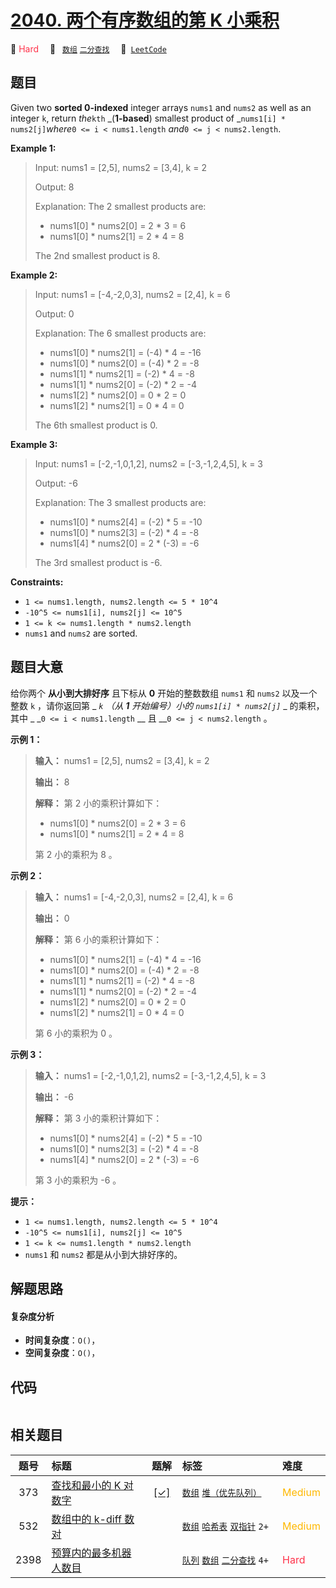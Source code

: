# [2040. 两个有序数组的第 K 小乘积](https://leetcode.com/problems/kth-smallest-product-of-two-sorted-arrays)

🔴 <font color=#ff334b>Hard</font>&emsp; 🔖&ensp; [`数组`](/outline/tag/array.md) [`二分查找`](/outline/tag/binary-search.md)&emsp; 🔗&ensp;[`LeetCode`](https://leetcode.com/problems/kth-smallest-product-of-two-sorted-arrays)

## 题目

Given two **sorted 0-indexed** integer arrays `nums1` and `nums2` as well as
an integer `k`, return _the_`kth` _(**1-based**) smallest product of
_`nums1[i] * nums2[j]`_where_`0 <= i < nums1.length` _and_`0 <= j <
nums2.length`.



**Example 1:**

> Input: nums1 = [2,5], nums2 = [3,4], k = 2
> 
> Output: 8
> 
> Explanation: The 2 smallest products are:
> - nums1[0] * nums2[0] = 2 * 3 = 6
> - nums1[0] * nums2[1] = 2 * 4 = 8
> 
> The 2nd smallest product is 8.

**Example 2:**

> Input: nums1 = [-4,-2,0,3], nums2 = [2,4], k = 6
> 
> Output: 0
> 
> Explanation: The 6 smallest products are:
> - nums1[0] * nums2[1] = (-4) * 4 = -16
> - nums1[0] * nums2[0] = (-4) * 2 = -8
> - nums1[1] * nums2[1] = (-2) * 4 = -8
> - nums1[1] * nums2[0] = (-2) * 2 = -4
> - nums1[2] * nums2[0] = 0 * 2 = 0
> - nums1[2] * nums2[1] = 0 * 4 = 0
> 
> The 6th smallest product is 0.

**Example 3:**

> Input: nums1 = [-2,-1,0,1,2], nums2 = [-3,-1,2,4,5], k = 3
> 
> Output: -6
> 
> Explanation: The 3 smallest products are:
> - nums1[0] * nums2[4] = (-2) * 5 = -10
> - nums1[0] * nums2[3] = (-2) * 4 = -8
> - nums1[4] * nums2[0] = 2 * (-3) = -6
> 
> The 3rd smallest product is -6.

**Constraints:**

  * `1 <= nums1.length, nums2.length <= 5 * 10^4`
  * `-10^5 <= nums1[i], nums2[j] <= 10^5`
  * `1 <= k <= nums1.length * nums2.length`
  * `nums1` and `nums2` are sorted.


## 题目大意

给你两个 **从小到大排好序**  且下标从 **0**  开始的整数数组 `nums1` 和 `nums2` 以及一个整数 `k` ，请你返回第 _
_`k` （从 **1**  开始编号）小的 `nums1[i] * nums2[j]`_ _ 的乘积，其中 _ _`0 <= i <
nums1.length` __ 且 __`0 <= j < nums2.length` 。



**示例 1：**

> 
> 
> 
> 
> 
> **输入：** nums1 = [2,5], nums2 = [3,4], k = 2
> 
> **输出：** 8
> 
> **解释：** 第 2 小的乘积计算如下：
> - nums1[0] * nums2[0] = 2 * 3 = 6
> - nums1[0] * nums2[1] = 2 * 4 = 8
> 
> 第 2 小的乘积为 8 。
> 
> 

**示例 2：**

> 
> 
> 
> 
> 
> **输入：** nums1 = [-4,-2,0,3], nums2 = [2,4], k = 6
> 
> **输出：** 0
> 
> **解释：** 第 6 小的乘积计算如下：
> - nums1[0] * nums2[1] = (-4) * 4 = -16
> - nums1[0] * nums2[0] = (-4) * 2 = -8
> - nums1[1] * nums2[1] = (-2) * 4 = -8
> - nums1[1] * nums2[0] = (-2) * 2 = -4
> - nums1[2] * nums2[0] = 0 * 2 = 0
> - nums1[2] * nums2[1] = 0 * 4 = 0
> 
> 第 6 小的乘积为 0 。
> 
> 

**示例 3：**

> 
> 
> 
> 
> 
> **输入：** nums1 = [-2,-1,0,1,2], nums2 = [-3,-1,2,4,5], k = 3
> 
> **输出：** -6
> 
> **解释：** 第 3 小的乘积计算如下：
> - nums1[0] * nums2[4] = (-2) * 5 = -10
> - nums1[0] * nums2[3] = (-2) * 4 = -8
> - nums1[4] * nums2[0] = 2 * (-3) = -6
> 
> 第 3 小的乘积为 -6 。
> 
> 



**提示：**

  * `1 <= nums1.length, nums2.length <= 5 * 10^4`
  * `-10^5 <= nums1[i], nums2[j] <= 10^5`
  * `1 <= k <= nums1.length * nums2.length`
  * `nums1` 和 `nums2` 都是从小到大排好序的。


## 解题思路

#### 复杂度分析

- **时间复杂度**：`O()`，
- **空间复杂度**：`O()`，

## 代码

```javascript

```

## 相关题目

<!-- prettier-ignore -->
| 题号 | 标题 | 题解 | 标签 | 难度 |
| :------: | :------ | :------: | :------ | :------ |
| 373 | [查找和最小的 K 对数字](https://leetcode.com/problems/find-k-pairs-with-smallest-sums) | [[✓]](/problem/0373) |  [`数组`](/outline/tag/array.md) [`堆（优先队列）`](/outline/tag/heap-priority-queue.md) | <font color=#ffb800>Medium</font> |
| 532 | [数组中的 k-diff 数对](https://leetcode.com/problems/k-diff-pairs-in-an-array) |  |  [`数组`](/outline/tag/array.md) [`哈希表`](/outline/tag/hash-table.md) [`双指针`](/outline/tag/two-pointers.md) `2+` | <font color=#ffb800>Medium</font> |
| 2398 | [预算内的最多机器人数目](https://leetcode.com/problems/maximum-number-of-robots-within-budget) |  |  [`队列`](/outline/tag/queue.md) [`数组`](/outline/tag/array.md) [`二分查找`](/outline/tag/binary-search.md) `4+` | <font color=#ff334b>Hard</font> |

<style>
.blue {
    background-color: #096dd9;
    padding: 0.25rem 0.5rem;
    margin: 0;
    font-size: 0.85em;
    border-radius: 3px;
    color: white;
    font-weight: 500;
}
table th:first-of-type { width: 10%; }
table th:nth-of-type(2) { width: 35%; }
table th:nth-of-type(3) { width: 10%; }
table th:nth-of-type(4) { width: 35%; }
table th:nth-of-type(5) { width: 10%; }
</style>
